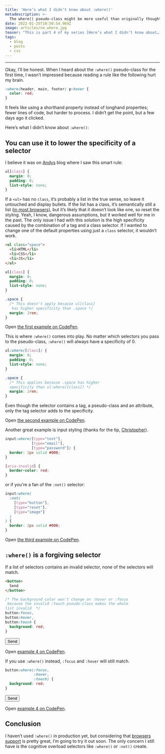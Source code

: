 ```yaml
---
title: 'Here’s what I didn’t know about :where()'
metadescription: >-
  The where() pseudo-class might be more useful than originally thought.
date: 2022-01-25T10:50:54.969Z
image: articles/sm_where.jpg
teaser: "This is part 4 of my series [Here’s what I didn’t know about…](/blog/heres-what-i-didnt-know/) in which I try to learn new things about CSS. This time I'm trying to find out what I didn’t know about the `:where()` pseudo-class."
tags:
  - blog
  - posts
  - css
---
```


<hr>

Okay, I’ll be honest. When I heard about the `:where()` pseudo-class for the first time, I wasn’t impressed because reading a rule like the following hurt my brain. 

```css
:where(header, main, footer) p:hover {
  color: red;
}
```

It feels like using a shorthand property instead of longhand properties; fewer lines of code, but harder to process. I didn’t get the point, but a few days ago it clicked. 

Here’s what I didn’t know about `:where()`:

## You can use it to lower the specificity of a selector

I believe it was on [Andys](https://piccalil.li/) blog where I saw this smart rule:

```css
ul[class] {
  margin: 0;
  padding: 0;
  list-style: none;
}
```

If a `<ul>` has no `class`, it’s probably a list in the true sense, so leave it untouched and display bullets. If the list has a class, it’s semantically still a list ([in most browsers](https://www.scottohara.me/blog/2019/01/12/lists-and-safari.html)), but it’s likely that it doesn’t look like one, so reset the styling. Yeah, I know, dangerous assumptions, but it worked well for me in the past. The only issue I had with this solution is the high specificity caused by the combination of a tag and a class selector. If I wanted to change one of the default properties using just a `class` selector, it wouldn’t work.

```html
<ul class="space">
  <li>HTML</li>
  <li>CSS</li>
  <li>JS</li>
</ul>
```

```css
ul[class] {
  margin: 0;
  padding: 0;
  list-style: none;
}

.space {
  /* This doesn't apply because ul[class]
   has higher specificity than .space */
  margin: 2rem;
}
```

Open [the first example on CodePen](https://codepen.io/matuzo/pen/BamayaR).

This is where `:where()` comes into play. No matter which selectors you pass to the pseudo-class, `:where()` will always have a specificity of 0.

```css
ul:where([class]) {
  margin: 0;
  padding: 0;
  list-style: none;
}

.space {
  /* This applies because .space has higher 
  specificity than ul:where([class]) */
  margin: 2rem;
}
```

Even though the selector contains a tag, a pseudo-class and an attribute, only the tag selector adds to the specificity.

Open [the second example on CodePen](https://codepen.io/matuzo/pen/podovex).

Another great example is input styling (thanks for the tip, [Christopher](https://twitter.com/ckirknielsen/status/1484962960632123397)).

```css
input:where([type="text"], 
            [type="email"],
            [type="password"]) {
  border: 2px solid #000;
}

[aria-invalid] {
  border-color: red;
}
```

or if you're a fan of the `:not()` selector:

```css
input:where(
  :not(
    [type="button"], 
    [type="reset"],
    [type="image"]
  )
) {
  border: 2px solid #000;
}
```

Open [the third example on CodePen](https://codepen.io/matuzo/pen/KKyKwor).

## `:where()` is a forgiving selector

If a list of selectors contains an invalid selector, none of the selectors will match.

```html
<button>
  Send
</button>
```

```css
/* The background color won't change on :hover or :focus
 because the invalid :touch pseudo-class makes the whole
list invalid  */
button:focus,
button:hover,
button:touch {
  background: red;
}
```

<style>
  .btn1:focus,
  .btn1:hover,
  .btn1:touch {
    background: red;
  }

  .btn2:where(:focus,
             :hover,
             :touch) {
  background: red;
}
</style>

<button class="btn1">
  Send
</button>

Open [example 4 on CodePen](https://codepen.io/matuzo/pen/eYeYmLq).

If you use `:where()` instead, `:focus` and `:hover` will still match.

```css
button:where(:focus,
             :hover,
             :touch) {
  background: red;
}
```

<button class="btn2">
  Send
</button>

Open [example 4 on CodePen](https://codepen.io/matuzo/pen/eYeYNNN).


## Conclusion

I haven’t used `:where()` in production yet, but considering that [browsers support](https://caniuse.com/mdn-css_selectors_where) is pretty great, I’m going to try it out soon. The only concern I still have is the cognitive overload selectors like `:where()` or `:not()` create.